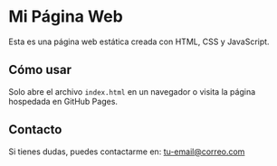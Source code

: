 # Mi Página Web

Esta es una página web estática creada con HTML, CSS y JavaScript.

## Cómo usar

Solo abre el archivo `index.html` en un navegador o visita la página hospedada en GitHub Pages.

## Contacto

Si tienes dudas, puedes contactarme en: tu-email@correo.com
